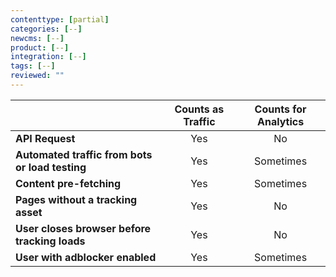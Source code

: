 ```yaml
---
contenttype: [partial]
categories: [--]
newcms: [--]
product: [--]
integration: [--]
tags: [--]
reviewed: ""
---
```


|                                                 | Counts as Traffic | Counts for Analytics |
|:------------------------------------------------|:-----------------:|:--------------------:|
| **API Request**                                 |        Yes        |          No          |
| **Automated traffic from bots or load testing** |        Yes        |       Sometimes      |
| **Content pre-fetching**                        |        Yes        |       Sometimes      |
| **Pages without a tracking asset**              |        Yes        |          No          |
| **User closes browser before tracking loads**   |        Yes        |          No          |
| **User with adblocker enabled**                 |        Yes        |       Sometimes      |
